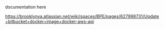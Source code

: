 documentation here

https://brooklynva.atlassian.net/wiki/spaces/BPE/pages/627998731/Update+bitbucket+docker+image+docker-aws-api
